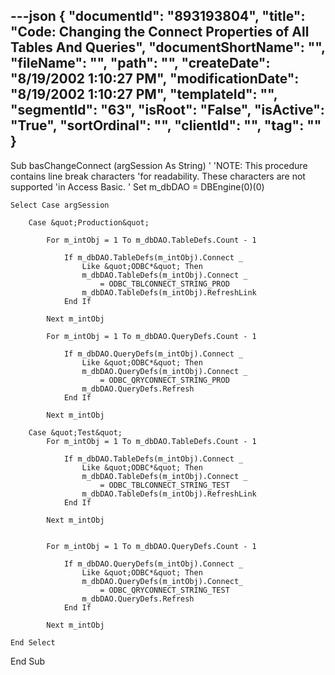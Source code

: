 ---json
{
  "documentId": "893193804",
  "title": "Code: Changing the Connect Properties of All Tables And Queries",
  "documentShortName": "",
  "fileName": "",
  "path": "",
  "createDate": "8/19/2002 1:10:27 PM",
  "modificationDate": "8/19/2002 1:10:27 PM",
  "templateId": "",
  "segmentId": "63",
  "isRoot": "False",
  "isActive": "True",
  "sortOrdinal": "",
  "clientId": "",
  "tag": ""
}
---

Sub basChangeConnect (argSession As String)
'
'NOTE: This procedure contains line break characters
'for readability. These characters are not supported
'in Access Basic.
'
    Set m_dbDAO = DBEngine(0)(0)

    Select Case argSession

        Case &quot;Production&quot;
    
            For m_intObj = 1 To m_dbDAO.TableDefs.Count - 1

                If m_dbDAO.TableDefs(m_intObj).Connect _
                    Like &quot;ODBC*&quot; Then
                    m_dbDAO.TableDefs(m_intObj).Connect _
                        = ODBC_TBLCONNECT_STRING_PROD
                    m_dbDAO.TableDefs(m_intObj).RefreshLink
                End If

            Next m_intObj

            For m_intObj = 1 To m_dbDAO.QueryDefs.Count - 1

                If m_dbDAO.QueryDefs(m_intObj).Connect _
                    Like &quot;ODBC*&quot; Then
                    m_dbDAO.QueryDefs(m_intObj).Connect _
                        = ODBC_QRYCONNECT_STRING_PROD
                    m_dbDAO.QueryDefs.Refresh
                End If

            Next m_intObj
        
        Case &quot;Test&quot;
            For m_intObj = 1 To m_dbDAO.TableDefs.Count - 1

                If m_dbDAO.TableDefs(m_intObj).Connect _
                    Like &quot;ODBC*&quot; Then
                    m_dbDAO.TableDefs(m_intObj).Connect _
                        = ODBC_TBLCONNECT_STRING_TEST
                    m_dbDAO.TableDefs(m_intObj).RefreshLink
                End If

            Next m_intObj


            For m_intObj = 1 To m_dbDAO.QueryDefs.Count - 1

                If m_dbDAO.QueryDefs(m_intObj).Connect _
                    Like &quot;ODBC*&quot; Then
                    m_dbDAO.QueryDefs(m_intObj).Connect_
                        = ODBC_QRYCONNECT_STRING_TEST
                    m_dbDAO.QueryDefs.Refresh
                End If

            Next m_intObj
    
    End Select
End Sub
